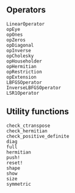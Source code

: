 ## Operators

```@docs
LinearOperator
opEye
opOnes
opZeros
opDiagonal
opInverse
opCholesky
opHouseholder
opHermitian
opRestriction
opExtension
LBFGSOperator
InverseLBFGSOperator
LSR1Operator
```

## Utility functions

```@docs
check_ctranspose
check_hermitian
check_positive_definite
diag
full
hermitian
push!
reset!
shape
show
size
symmetric
```
